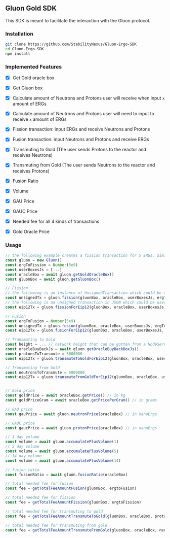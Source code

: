 ## Gluon Gold SDK

This SDK is meant to facilitate the interaction with the Gluon protocol.

### Installation

```bash
git clone https://github.com/StabilityNexus/Gluon-Ergo-SDK
cd Gluon-Ergo-SDK
npm install
```

### Implemented Features
- [x] Get Gold oracle box
- [x] Get Gluon box
- [x] Calculate amount of Neutrons and Protons user will receive when input `x` amount of ERGs
- [x] Calculate amount of Neutrons and Protons user will need to input to receive `x` amount of ERGs
- [x] Fission transaction: input ERGs and receive Neutrons and Protons
- [x] Fusion transaction: input Neutrons and Protons and receive ERGs
- [x] Transmuting to Gold (The user sends Protons to the reactor and receives Neutrons)
- [x] Transmuting from Gold (The user sends Neutrons to the reactor and receives Protons)
- [x] Fusion Ratio
- [x] Volume
- [x] GAU Price
- [x] GAUC Price
- [x] Needed fee for all 4 kinds of transactions
- [x] Gold Oracle Price


### Usage

```javascript
// the following example creates a fission transaction for 5 ERGs. Similar approach could be used for fusion transaction
const gluon = new Gluon()
const ergToFission = Number(5e9)
const userBoxesJs = [...]
const oracleBox = await gluon.getGoldOracleBox()
const gluonBox = await gluon.getGluonBox()

// Fission
// the following is an instance of UnsignedTransaction which could be used to get reduced tx or for any use cases
const unsignedTx = gluon.fission(gluonBox, oracleBox, userBoxesJs, ergToFission)
// the following is an unsigned transaction in JSON which could be used to sign using Nautilus or similar wallets without needing any chagnes
const eip12Tx = gluon.fissionForEip12(gluonBox, oracleBox, userBoxesJs, ergToFission)

// Fusion
const ergToFusion = Number(5e9)
const unsignedTx = gluon.fusion(gluonBox, oracleBox, userBoxesJs, ergToFusion)
const eip12Tx = gluon.fusionForEip12(gluonBox, oracleBox, userBoxesJs, ergToFusion)

// Transmuting to Gold
const height = ... // network height that can be gotten from a NodeService instance (see test.ts)
const oracleBuyBackJs = await gluon.getOracleBuyBackBoxJs()
const protonsToTransmute = 5000000
const eip12Tx = gluon.transmuteToGoldForEip12(gluonBox, oracleBox, userBoxesJs, oracleBuyBackJs, protonsToTransmute, height)

// Transmuting from Gold
const neutronsToTransmute = 5000000
const eip12Tx = gluon.transmuteFromGoldForEip12(gluonBox, oracleBox, userBoxesJs, oracleBuyBackJs, neutronsToTransmute, height)    


// Gold price
const goldPrice = await oracleBox.getPrice() // in kg
const goldPriceGram = await oracleBox.getPricePerGram() // in grams

// GAU price
const gauPrice = await gluon.neutronPrice(oracleBox) // in nanoErgs

// GAUC price
const gaucPrice = await gluon.protonPrice(oracleBox) // in nanoErgs

// 1 day volume
const volume = await gluon.accumulatePlusVolume(1)
// 5 day volume
const volume = await gluon.accumulatePlusVolume(5)
// 14 day volume
const volume = await gluon.accumulatePlusVolume(14)

// fusion ratio
const fusionRatio = await gluon.fusionRatio(oracleBox)

// total needed fee for fusion
const fee = getTotalFeeAmountFusion(gluonBox, ergtoFusion)

// total needed fee for fission
const fee = getTotalFeeAmountFission(gluonBox, ergtoFission)

// total needed fee for transmuting to gold
const fee = getTotalFeeAmountTransmuteToGold(gluonBox, oracleBox, protonsToTransmute)

// total needed fee for transmuting from gold
const fee = getTotalFeeAmountTransmuteFromGold(gluonBox, oracleBox, neutronsToTransmute)
```
